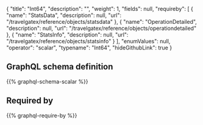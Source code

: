 {
  "title": "Int64",
  "description": "",
  "weight": 1,
  "fields": null,
  "requireby": [
    {
      "name": "StatsData",
      "description": null,
      "url": "/travelgatex/reference/objects/statsdata"
    },
    {
      "name": "OperationDetailed",
      "description": null,
      "url": "/travelgatex/reference/objects/operationdetailed"
    },
    {
      "name": "StatsInfo",
      "description": null,
      "url": "/travelgatex/reference/objects/statsinfo"
    }
  ],
  "enumValues": null,
  "operator": "scalar",
  "typename": "Int64",
  "hideGithubLink": true
}
## GraphQL schema definition

{{% graphql-schema-scalar %}}

## Required by

{{% graphql-require-by %}}
